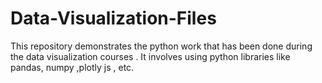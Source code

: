 # Data-Visualization-Files
This repository demonstrates the python work that has been done during the data visualization courses . It involves using python libraries like pandas, numpy ,plotly js , etc.
